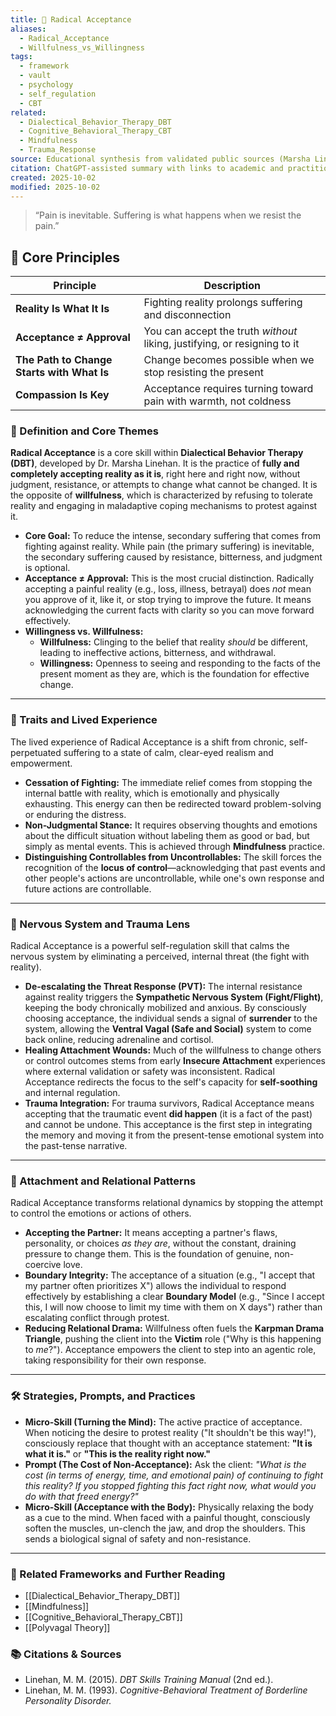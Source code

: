 ```yaml
---
title: 🧘 Radical Acceptance
aliases:
  - Radical_Acceptance
  - Willfulness_vs_Willingness
tags:
  - framework
  - vault
  - psychology
  - self_regulation
  - CBT
related:
  - Dialectical_Behavior_Therapy_DBT
  - Cognitive_Behavioral_Therapy_CBT
  - Mindfulness
  - Trauma_Response
source: Educational synthesis from validated public sources (Marsha Linehan's model)
citation: ChatGPT-assisted summary with links to academic and practitioner materials
created: 2025-10-02
modified: 2025-10-02
---
```


<!-- @format -->

> “Pain is inevitable. Suffering is what happens when we resist the pain.”

## 🧠 Core Principles

| Principle                                  | Description                                                               |
| ------------------------------------------ | ------------------------------------------------------------------------- |
| **Reality Is What It Is**                  | Fighting reality prolongs suffering and disconnection                     |
| **Acceptance ≠ Approval**                  | You can accept the truth _without_ liking, justifying, or resigning to it |
| **The Path to Change Starts with What Is** | Change becomes possible when we stop resisting the present                |
| **Compassion Is Key**                      | Acceptance requires turning toward pain with warmth, not coldness         |

### 🧩 Definition and Core Themes

**Radical Acceptance** is a core skill within **Dialectical Behavior Therapy (DBT)**, developed by Dr. Marsha Linehan. It is the practice of **fully and completely accepting reality as it is**, right here and right now, without judgment, resistance, or attempts to change what cannot be changed. It is the opposite of **willfulness**, which is characterized by refusing to tolerate reality and engaging in maladaptive coping mechanisms to protest against it.

- **Core Goal:** To reduce the intense, secondary suffering that comes from fighting against reality. While pain (the primary suffering) is inevitable, the secondary suffering caused by resistance, bitterness, and judgment is optional.
- **Acceptance $\neq$ Approval:** This is the most crucial distinction. Radically accepting a painful reality (e.g., loss, illness, betrayal) does _not_ mean you approve of it, like it, or stop trying to improve the future. It means acknowledging the current facts with clarity so you can move forward effectively.
- **Willingness vs. Willfulness:**
  - **Willfulness:** Clinging to the belief that reality _should_ be different, leading to ineffective actions, bitterness, and withdrawal.
  - **Willingness:** Openness to seeing and responding to the facts of the present moment as they are, which is the foundation for effective change.

---

### 🌿 Traits and Lived Experience

The lived experience of Radical Acceptance is a shift from chronic, self-perpetuated suffering to a state of calm, clear-eyed realism and empowerment.

- **Cessation of Fighting:** The immediate relief comes from stopping the internal battle with reality, which is emotionally and physically exhausting. This energy can then be redirected toward problem-solving or enduring the distress.
- **Non-Judgmental Stance:** It requires observing thoughts and emotions about the difficult situation without labeling them as good or bad, but simply as mental events. This is achieved through **Mindfulness** practice.
- **Distinguishing Controllables from Uncontrollables:** The skill forces the recognition of the **locus of control**—acknowledging that past events and other people's actions are uncontrollable, while one's own response and future actions are controllable.

---

### 🧠 Nervous System and Trauma Lens

Radical Acceptance is a powerful self-regulation skill that calms the nervous system by eliminating a perceived, internal threat (the fight with reality).

- **De-escalating the Threat Response (PVT):** The internal resistance against reality triggers the **Sympathetic Nervous System (Fight/Flight)**, keeping the body chronically mobilized and anxious. By consciously choosing acceptance, the individual sends a signal of **surrender** to the system, allowing the **Ventral Vagal (Safe and Social)** system to come back online, reducing adrenaline and cortisol.
- **Healing Attachment Wounds:** Much of the willfulness to change others or control outcomes stems from early **Insecure Attachment** experiences where external validation or safety was inconsistent. Radical Acceptance redirects the focus to the self's capacity for **self-soothing** and internal regulation.
- **Trauma Integration:** For trauma survivors, Radical Acceptance means accepting that the traumatic event **did happen** (it is a fact of the past) and cannot be undone. This acceptance is the first step in integrating the memory and moving it from the present-tense emotional system into the past-tense narrative.

---

### 💞 Attachment and Relational Patterns

Radical Acceptance transforms relational dynamics by stopping the attempt to control the emotions or actions of others.

- **Accepting the Partner:** It means accepting a partner's flaws, personality, or choices _as they are_, without the constant, draining pressure to change them. This is the foundation of genuine, non-coercive love.
- **Boundary Integrity:** The acceptance of a situation (e.g., "I accept that my partner often prioritizes X") allows the individual to respond effectively by establishing a clear **Boundary Model** (e.g., "Since I accept this, I will now choose to limit my time with them on X days") rather than escalating conflict through protest.
- **Reducing Relational Drama:** Willfulness often fuels the **Karpman Drama Triangle**, pushing the client into the **Victim** role ("Why is this happening to _me_?"). Acceptance empowers the client to step into an agentic role, taking responsibility for their own response.

---

### 🛠️ Strategies, Prompts, and Practices

- **Micro-Skill (Turning the Mind):** The active practice of acceptance. When noticing the desire to protest reality ("It shouldn't be this way!"), consciously replace that thought with an acceptance statement: **"It is what it is."** or **"This is the reality right now."**
- **Prompt (The Cost of Non-Acceptance):** Ask the client: _"What is the cost (in terms of energy, time, and emotional pain) of continuing to fight this reality? If you stopped fighting this fact right now, what would you do with that freed energy?"_
- **Micro-Skill (Acceptance with the Body):** Physically relaxing the body as a cue to the mind. When faced with a painful thought, consciously soften the muscles, un-clench the jaw, and drop the shoulders. This sends a biological signal of safety and non-resistance.

---

### 🔗 Related Frameworks and Further Reading

- [[Dialectical_Behavior_Therapy_DBT]]
- [[Mindfulness]]
- [[Cognitive_Behavioral_Therapy_CBT]]
- [[Polyvagal Theory]]

### 📚 Citations & Sources

- Linehan, M. M. (2015). _DBT Skills Training Manual_ (2nd ed.).
- Linehan, M. M. (1993). _Cognitive-Behavioral Treatment of Borderline Personality Disorder._
